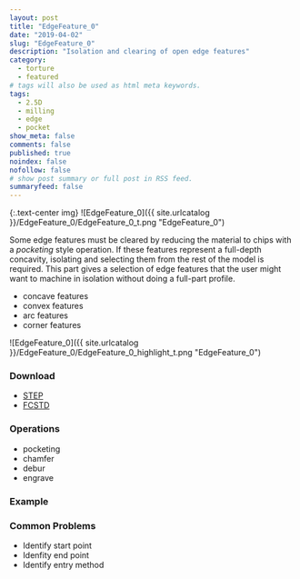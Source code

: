 ```yaml
---
layout: post
title: "EdgeFeature_0"
date: "2019-04-02"
slug: "EdgeFeature_0"
description: "Isolation and clearing of open edge features"
category: 
  - torture
  - featured
# tags will also be used as html meta keywords.
tags:
  - 2.5D
  - milling
  - edge
  - pocket
show_meta: false
comments: false
published: true
noindex: false
nofollow: false
# show post summary or full post in RSS feed.
summaryfeed: false
---
```

{:.text-center img}
![EdgeFeature_0]({{ site.urlcatalog }}/EdgeFeature_0/EdgeFeature_0_t.png "EdgeFeature_0")

Some edge features must be cleared by reducing the material to chips with a _pocketing_ style operation.  If these features represent a full-depth concavity, isolating and selecting them from the rest of the model is required.  This part gives a selection of edge features that the user might want to machine in isolation without doing a full-part profile.
- concave features
- convex features
- arc features
- corner features
<!--more-->

![EdgeFeature_0]({{ site.urlcatalog }}/EdgeFeature_0/EdgeFeature_0_highlight_t.png "EdgeFeature_0")

### Download
- [STEP]({{site.urlcatalog}}/EdgeFeature_0/EdgeFeature_0.step)
- [FCSTD]({{site.urlcatalog}}/EdgeFeature_0/EdgeFeature_0.fcstd)

### Operations
- pocketing
- chamfer
- debur
- engrave

### Example

### Common Problems
- Identify start point
- Idenfity end point
- Identify entry method


